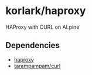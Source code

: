 # korlark/haproxy

HAProxy with CURL on ALpine

## Dependencies

- [haproxy](https://hub.docker.com/_/haproxy)
- [tarampampam/curl](https://hub.docker.com/r/tarampampam/curl)